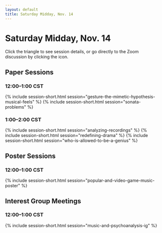 ```yaml
---
layout: default
title: Saturday Midday, Nov. 14
---
```


# Saturday Midday, Nov. 14

Click the triangle to see session details, or go directly to the Zoom discussion by clicking the <i class="fas fa-video"></i> icon.

## Paper Sessions

### 12:00–1:00 CST
{% include session-short.html session="gesture-the-mimetic-hypothesis-musical-feels" %}
{% include session-short.html session="sonata-problems" %}


### 1:00–2:00 CST
{% include session-short.html session="analyzing-recordings" %}
{% include session-short.html session="redefining-drama" %}
{% include session-short.html session="who-is-allowed-to-be-a-genius" %}



## Poster Sessions

### 12:00–1:00 CST
{% include session-short.html session="popular-and-video-game-music-poster" %}


## Interest Group Meetings

### 12:00–1:00 CST
{% include session-short.html session="music-and-psychoanalysis-ig" %}
